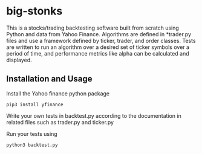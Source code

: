 # big-stonks

This is a stocks/trading backtesting software built from scratch using Python and data from Yahoo Finance. Algorithms are defined in *trader.py files and use a framework defined by ticker, trader, and order classes. Tests are written to run an algorithm over a desired set of ticker symbols over a period of time, and performance metrics like alpha can be calculated and displayed.

## Installation and Usage

Install the Yahoo finance python package

    pip3 install yfinance
Write your own tests in backtest.py according to the documentation in related files such as trader.py and ticker.py

Run your tests using
 
    python3 backtest.py
